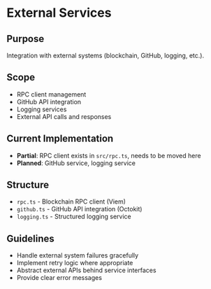 # External Services

## Purpose
Integration with external systems (blockchain, GitHub, logging, etc.).

## Scope
- RPC client management
- GitHub API integration
- Logging services
- External API calls and responses

## Current Implementation
- **Partial**: RPC client exists in `src/rpc.ts`, needs to be moved here
- **Planned**: GitHub service, logging service

## Structure
- `rpc.ts` - Blockchain RPC client (Viem)
- `github.ts` - GitHub API integration (Octokit)
- `logging.ts` - Structured logging service

## Guidelines
- Handle external system failures gracefully
- Implement retry logic where appropriate
- Abstract external APIs behind service interfaces
- Provide clear error messages